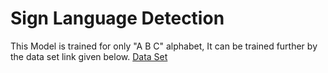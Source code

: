 # Sign Language Detection

This Model is trained for only "A B C" alphabet,
It can be trained further by the data set link given below.
[Data Set](https://drive.google.com/drive/folders/1MMRRVwKaXq710mDS8NWVKA2EqsaP7Hv5)
